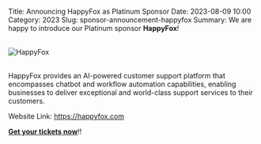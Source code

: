 Title: Announcing HappyFox as Platinum Sponsor
Date: 2023-08-09 10:00
Category: 2023
Slug: sponsor-announcement-happyfox
Summary: We are happy to introduce our Platinum sponsor **HappyFox**!

<!-- PELICAN_END_SUMMARY -->
<br>
<div class="text-center">
  <a href="https://happyfox.com/" target="_blank" style="border: none; text-decoration: none;">
    <img src="{static}/images/sponsors/happyfox.png" alt="HappyFox" class="img-fluid responsive-image">
  </a>
</div>
<br>

HappyFox provides an AI-powered customer support platform that encompasses chatbot and workflow automation capabilities, enabling businesses to deliver exceptional and world-class support services to their customers.

Website Link: <a href="https://happyfox.com" target="_blank">https://happyfox.com</a>

**[Get your tickets now](https://konfhub.com/pyconindia2023#tickets)**!!
